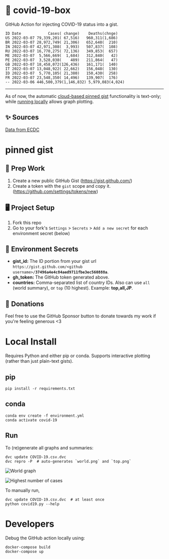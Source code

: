 # 🏥 covid-19-box

GitHub Action for injecting COVID-19 status into a gist.

```
ID Date            Cases( change)    Deaths(chnge)
US 2022-03-07 79,339,201( 67,516)   960,311(1,686)
BR 2022-03-07 28,972,749( 21,306)   652,648(  210)
IN 2022-03-07 42,971,308(  3,993)   507,837(  108)
RU 2022-03-07 16,770,275( 72,136)   349,853(  657)
ME 2022-03-07  5,566,669(  1,684)   312,840(   42)
PE 2022-03-07  3,528,038(    489)   211,864(   47)
GB 2022-03-07 18,458,072(126,436)   161,171(  140)
IT 2022-03-07 13,048,922( 22,662)   156,048(  130)
ID 2022-03-07  5,770,105( 21,380)   150,430(  258)
FR 2022-03-07 23,548,350( 14,496)   139,907(  176)
-- 2022-03-06 446,500,379(1,146,832) 5,979,083(4,024)
```

---

As of now, the automatic [cloud-based pinned gist](#pinned-gist) functionality is text-only;
while [running locally](#local-install) allows graph plotting.

## ✨ Sources

[Data from ECDC](https://www.ecdc.europa.eu/en/publications-data/download-todays-data-geographic-distribution-covid-19-cases-worldwide)

# pinned gist

## 🎒 Prep Work
1. Create a new public GitHub Gist (https://gist.github.com/)
1. Create a token with the `gist` scope and copy it. (https://github.com/settings/tokens/new)

## 🖥 Project Setup
1. Fork this repo
1. Go to your fork's `Settings` > `Secrets` > `Add a new secret` for each environment secret (below)

## 🤫 Environment Secrets
- **gist_id:** The ID portion from your gist url `https://gist.github.com/<github username>/`**`37496a4e4c84aed9711fbe3ec560888a`**.
- **gh_token:** The GitHub token generated above.
- **countries:** Comma-separated list of country IDs. Also can use `all` (world summary), or `top` (10 highest). Example: **top,all,JP**.

## 💸 Donations

Feel free to use the GitHub Sponsor button to donate towards my work if you're feeling generous <3

# Local Install

Requires Python and either pip or conda. Supports interactive plotting (rather than just plain-text gists).

## pip

```
pip install -r requirements.txt
```

## conda

```
conda env create -f environment.yml
conda activate covid-19
```

## Run

To (re)generate all graphs and summaries:

```
dvc update COVID-19.csv.dvc
dvc repro -P  # auto-generates `world.png` and `top.png`
```

![World graph](world.png)

![Highest number of cases](top.png)

To manually run,

```
dvc update COVID-19.csv.dvc  # at least once
python covid19.py --help
```

# Developers

Debug the GitHub action locally using:

```
docker-compose build
docker-compose up
```
